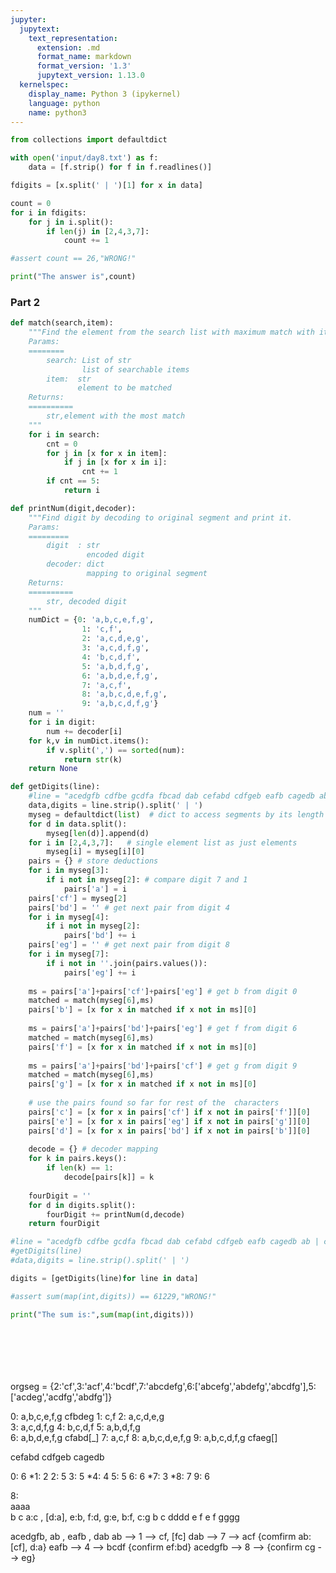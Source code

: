 ```yaml
---
jupyter:
  jupytext:
    text_representation:
      extension: .md
      format_name: markdown
      format_version: '1.3'
      jupytext_version: 1.13.0
  kernelspec:
    display_name: Python 3 (ipykernel)
    language: python
    name: python3
---
```


```python
from collections import defaultdict
```

```python
with open('input/day8.txt') as f:
    data = [f.strip() for f in f.readlines()]
```

```python
fdigits = [x.split(' | ')[1] for x in data]
```

```python
count = 0
for i in fdigits:
    for j in i.split():
        if len(j) in [2,4,3,7]:
            count += 1
```

```python
#assert count == 26,"WRONG!"
```

```python
print("The answer is",count)
```

### Part 2

```python
def match(search,item):
    """Find the element from the search list with maximum match with item
    Params:
    ========
        search: List of str
                list of searchable items
        item:  str
               element to be matched
    Returns:
    ==========
        str,element with the most match        
    """
    for i in search:
        cnt = 0
        for j in [x for x in item]:
            if j in [x for x in i]:
                cnt += 1
        if cnt == 5:
            return i
```

```python
def printNum(digit,decoder):
    """Find digit by decoding to original segment and print it.
    Params:
    =========
        digit  : str
                 encoded digit
        decoder: dict
                 mapping to original segment
    Returns:
    ==========
        str, decoded digit
    """
    numDict = {0: 'a,b,c,e,f,g',
                1: 'c,f',
                2: 'a,c,d,e,g',
                3: 'a,c,d,f,g',
                4: 'b,c,d,f',
                5: 'a,b,d,f,g',      
                6: 'a,b,d,e,f,g',
                7: 'a,c,f',
                8: 'a,b,c,d,e,f,g',
                9: 'a,b,c,d,f,g'}
    num = ''
    for i in digit:
        num += decoder[i]
    for k,v in numDict.items():
        if v.split(',') == sorted(num):
            return str(k)
    return None
```

```python
def getDigits(line):
    #line = "acedgfb cdfbe gcdfa fbcad dab cefabd cdfgeb eafb cagedb ab | cdfeb fcadb cdfeb cdbaf"
    data,digits = line.strip().split(' | ')
    myseg = defaultdict(list)  # dict to access segments by its length
    for d in data.split():
        myseg[len(d)].append(d)
    for i in [2,4,3,7]:   # single element list as just elements
        myseg[i] = myseg[i][0]
    pairs = {} # store deductions
    for i in myseg[3]:
        if i not in myseg[2]: # compare digit 7 and 1
            pairs['a'] = i
    pairs['cf'] = myseg[2]
    pairs['bd'] = '' # get next pair from digit 4
    for i in myseg[4]: 
        if i not in myseg[2]:
            pairs['bd'] += i
    pairs['eg'] = '' # get next pair from digit 8
    for i in myseg[7]:
        if i not in ''.join(pairs.values()):
            pairs['eg'] += i
    
    ms = pairs['a']+pairs['cf']+pairs['eg'] # get b from digit 0
    matched = match(myseg[6],ms)
    pairs['b'] = [x for x in matched if x not in ms][0]
    
    ms = pairs['a']+pairs['bd']+pairs['eg'] # get f from digit 6
    matched = match(myseg[6],ms)
    pairs['f'] = [x for x in matched if x not in ms][0]
    
    ms = pairs['a']+pairs['bd']+pairs['cf'] # get g from digit 9
    matched = match(myseg[6],ms)
    pairs['g'] = [x for x in matched if x not in ms][0]
    
    # use the pairs found so far for rest of the  characters
    pairs['c'] = [x for x in pairs['cf'] if x not in pairs['f']][0]
    pairs['e'] = [x for x in pairs['eg'] if x not in pairs['g']][0]
    pairs['d'] = [x for x in pairs['bd'] if x not in pairs['b']][0]
    
    decode = {} # decoder mapping
    for k in pairs.keys():
        if len(k) == 1:
            decode[pairs[k]] = k
    
    fourDigit = ''
    for d in digits.split():
        fourDigit += printNum(d,decode)
    return fourDigit
```

```python
#line = "acedgfb cdfbe gcdfa fbcad dab cefabd cdfgeb eafb cagedb ab | cdfeb fcadb cdfeb cdbaf"
#getDigits(line)
#data,digits = line.strip().split(' | ')
```

```python
digits = [getDigits(line)for line in data]
```

```python
#assert sum(map(int,digits)) == 61229,"WRONG!"
```

```python
print("The sum is:",sum(map(int,digits)))
```

```python

```

```python

```

```python

```

```python

```

```python

```

```python

```

orgseg = {2:'cf',3:'acf',4:'bcdf',7:'abcdefg',6:['abcefg','abdefg','abcdfg'],5:['acdeg','acdfg','abdfg']}

0: a,b,c,e,f,g    cfbdeg
1: c,f
2: a,c,d,e,g      
3: a,c,d,f,g 
4: b,c,d,f
5: a,b,d,f,g      
6: a,b,d,e,f,g     cfabd[_]
7: a,c,f
8: a,b,c,d,e,f,g
9: a,b,c,d,f,g    cfaeg[]

cefabd cdfgeb  cagedb 

0: 6
*1: 2
2: 5
3: 5
*4: 4
5: 5
6: 6
*7: 3
*8: 7
9: 6

  8:   
 aaaa  
b    c     a:c , [d:a], e:b, f:d, g:e, b:f, c:g
b    c
 dddd 
e    f
e    f
 gggg    


acedgfb, ab  , eafb , dab 
ab --> 1 --> cf, [fc]
dab --> 7 --> acf             {comfirm ab:[cf], d:a}
eafb --> 4 --> bcdf       {confirm ef:bd}
acedgfb --> 8 -->         {confirm cg --> eg}




```python

```
